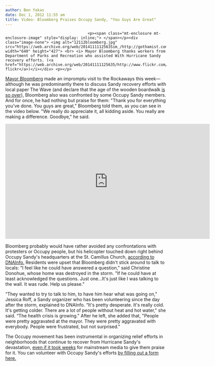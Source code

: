 ```yaml
---
author: Ben Yakas
date: Dec 1, 2012 11:55 am
title: Video: Bloomberg Praises Occupy Sandy, "You Guys Are Great"
---
```


	
										<p><span class="mt-enclosure mt-enclosure-image" style="display: inline;"> </span></p><div class="image-none"> <img alt="12112bloomberg.jpg" src="https://web.archive.org/web/20141111125635im_/http://gothamist.com/attachments/byakas/12112bloomberg.jpg" width="640" height="427"> <br> <i> Mayor Bloomberg thanks workers from Department of Parks and Recreation who assisted With Hurricane Sandy recovery efforts. (<a href="https://web.archive.org/web/20141111125635/http://www.flickr.com/photos/nycmayorsoffice/8232210713/in/photostream">nycmayorsoffice&apos;s flickr</a>)</i></div> <p></p>

<p><a href="https://web.archive.org/web/20141111125635/http://gothamist.com/tags/mayorbloomberg">Mayor Bloomberg</a> made an impromptu visit to the Rockaways this week&#x2014;although he was predominantly there to discuss Sandy recovery efforts with local paper The Wave (and declare that the age of the wooden boardwalk <a href="https://web.archive.org/web/20141111125635/http://gothamist.com/2012/11/30/wooden_boardwalks_are_so_over_says.php">is so over</a>), Bloomberg also was confronted by some Occupy Sandy members. And for once, he had nothing but praise for them: &quot;Thank you for everything you&apos;ve done. You guys are great,&quot; Bloomberg told them, as you can see in the video below. &quot;We really do appreciate it, all kidding aside. You really are making a difference. Goodbye,&quot; he said.</p>

<p><iframe width="640" height="360" src="https://web.archive.org/web/20141111125635if_/http://www.youtube.com/embed/uZSSJX0z9g4" frameborder="0" allowfullscreen></iframe></p>

<p>Bloomberg probably would have rather avoided any confrontations with protesters or Occupy people, but his helicopter touched down right behind Occupy Sandy&apos;s headquarters at the St. Camillus Church, <a href="https://web.archive.org/web/20141111125635/http://www.dnainfo.com/new-york/20121130/new-york-city/bloomberg-praises-occupy-sandy-during-surprise-trip-rockaways">according to DNAInfo.</a> Residents were upset that Bloomberg didn&apos;t stick around to talk to locals: &#x201C;I feel like he could have answered a question,&quot; said Christine Donohue, whose home was destroyed in the storm. &quot;If he could have at least acknowledged the questions. Just one...It&apos;s just like I was talking to the wall. It was rude. Help us please.&#x201D;</p>

<p>&#x201C;They wanted to try to talk to him, to have him hear what was going on,&quot; Jessica Roff, a Sandy organizer who has been volunteering since the day after the storm, explained to DNAInfo. &#x201C;It&apos;s pretty desperate. It&apos;s really cold. It&apos;s getting colder. There are a lot of people without heat and hot water,&quot; she said. &#x201C;The health crisis is growing.&quot; After he left, she added that, &quot;People were pretty aggravated at the mayor. They were pretty aggravated with everybody. People were frustrated, but not surprised.&quot;</p>

<p>The Occupy movement has been instrumental in organizing relief efforts in neighborhoods that continue to recover from Hurricane Sandy&apos;s devastation, <a href="https://web.archive.org/web/20141111125635/http://gothamist.com/2012/11/11/occupy_sandy_recognized_by_ny_times.php">even if it took weeks</a> for mainstream media to give them praise for it. You can volunteer with Occupy Sandy&apos;s efforts <a href="https://web.archive.org/web/20141111125635/http://interoccupy.net/occupysandy/volunteer/">by filling out a form here.</a></p>					
										
									
				
